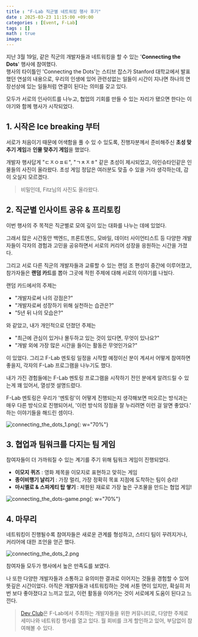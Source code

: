 ```yaml
---
title : "F-Lab 직군별 네트워킹 행사 후기"
date : 2025-03-23 11:15:00 +09:00
categories : [Event, F-Lab]
tags : []
math : true
image:
---
```


지난 3월 19일, 같은 직군의 개발자들과 네트워킹을 할 수 있는 '**Connecting the Dots**' 행사에 참여했다.  
행사의 타이틀인 'Connecting the Dots'는 스티브 잡스가 Stanford 대학교에서 발표했던 연설의 내용으로, 우리의 인생에 있어 관련성없는 일들이 시간이 지나면 하나의 연장선상에 있는 일들처럼 연결이 된다는 의미를 갖고 있다.

모두가 서로의 인사이트를 나누고, 협업의 기회를 만들 수 있는 자리가 됐으면 한다는 이야기와 함께 행사가 시작되었다. 

## 1. 시작은 Ice breaking 부터

서로가 처음이기 때문에 어색함을 풀 수 있 수 있도록, 진행자분께서 준비해주신 **초성 맞추기 게임**과 **인물 맞추기 게임**을 했었다.   

개발자 행사답게 "ㄷㅈㅇㅍㅌ", "ㄱㅊㅈㅎ" 같은 초성이 제시되었고, 아인슈타인같은 인물들의 사진이 올라왔다. 초성 게임 정답은 여러분도 맞출 수 있을 거라 생각하는데, 감이 오실지 모르겠다. 

> 비밀인데, Fitz님의 사진도 올라왔다. 

## 2. 직군별 인사이트 공유 & 프리토킹

이번 행사의 주 목적은 직군별로 모여 깊이 있는 대화를 나누는 데에 있었다.

그래서 많은 시간동안 백엔드, 프론트엔드, 모바일, 데이터 사이언티스트 등 다양한 개발자들이 각자의 경험과 고민을 공유하면서 서로의 커리어 성장을 응원하는 시간을 가졌다.

그리고 서로 다른 직군의 개발자들과 교류할 수 있는 랜덤 조 편성이 중간에 이루어졌고, 참가자들은 **랜덤 카드**를 뽑아 그곳에 적힌 주제에 대해 서로의 이야기를 나눴다.

랜덤 카드에서의 주제는 

- "개발자로써 나의 강점은?"
- "개발자로써 성장하기 위해 실천하는 습관은?"
- "5년 뒤 나의 모습은?"

와 같았고, 내가 개인적으로 던졌던 주제는

- "최근에 관심이 있거나 몰두하고 있는 것이 있다면, 무엇이 있나요?"
- "개발 외에 가장 많은 시간을 들이는 활동은 무엇인가요?"

이 있었다. 그리고 F-Lab 멘토링 일정을 시작할 예정이신 분이 계셔서 어떻게 참여하면 좋을지, 각자의 F-Lab 프로그램을 나누기도 했다.

내가 가진 경험들에는 F-Lab 멘토링 프로그램을 시작하기 전인 분에게 알려드릴 수 있는게 꽤 있어서, 열성껏 설명드렸다.

F-Lab 멘토링은 우리가 '멘토링'이 어떻게 진행되는지 생각해보면 떠오르는 방식과는 매우 다른 방식으로 진행되어서, '이런 방식의 장점을 잘 누리려면 이런 걸 알면 좋았다.' 하는 이야기들을 해드린 셈이다.

![connecting_the_dots_1.png](https://github.com/jewoodev/blog_img/blob/main/2025-03-23-DevClub%EC%A7%81%EA%B5%B0%EB%B3%84_%EB%84%A4%ED%8A%B8%EC%9B%8C%ED%82%B9/connecting_the_dots_1.png?raw=true){: w="70%"}

## 3. 협업과 팀워크를 다지는 팀 게임

참여자들이 더 가까워질 수 있는 계기를 주기 위해 팀워크 게임이 진행되었다.

- **이모지 퀴즈** : 영화 제목을 이모지로 표현하고 맞히는 게임
- **종이비행기 날리기** : 가장 멀리, 가장 정확히 목표 지점에 도착하는 팀이 승리!
- **마시멜로 & 스파게티 탑 쌓기** : 제한된 재료로 가장 높은 구조물을 만드는 협업 게임!

![connecting_the_dots-game.png](https://github.com/jewoodev/blog_img/blob/main/2025-03-23-DevClub%EC%A7%81%EA%B5%B0%EB%B3%84_%EB%84%A4%ED%8A%B8%EC%9B%8C%ED%82%B9/connecting_the_dots-game.png?raw=true){: w="70%"}

## 4. 마무리

네트워킹이 진행될수록 참여자들은 새로운 관계를 형성하고, 스터디 팀이 꾸려지거나, 커리어에 대한 조언을 얻곤 했다. 

![connecting_the_dots_2.png](https://github.com/jewoodev/blog_img/blob/main/2025-03-23-DevClub%EC%A7%81%EA%B5%B0%EB%B3%84_%EB%84%A4%ED%8A%B8%EC%9B%8C%ED%82%B9/connecting_the_dots_2.png?raw=true)

참여자들 모두가 행사에서 높은 만족도를 보였다. 

나 또한 다양한 개발자들과 소통하고 유의미한 결과로 이어지는 것들을 경험할 수 있어 뜻깊은 시간이었다. 아직은 개발자들과 네트워킹하는 것에 서툰 면이 있지만, 확실히 저번 보다 좋아졌다고 느끼고 있고, 이런 활동을 이어가는 것이 서로에게 도움이 된다고 느낀다. 

> [Dev Club](https://f-lab.kr/dev-club)은 F-Lab에서 주최하는 개발자들을 위한 커뮤니티로, 다양한 주제로 세미나와 네트워킹 행사를 열고 있다. 월 회비를 크게 할인하고 있어, 부담없이 참여해볼 수 있다. 

